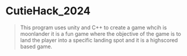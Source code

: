 # CutieHack_2024
> This program uses unity and C++ to create a game whcih is moonlander it is a fun game where the objective of the game is to land the player into a specific landing spot and it is a highscored based game. 